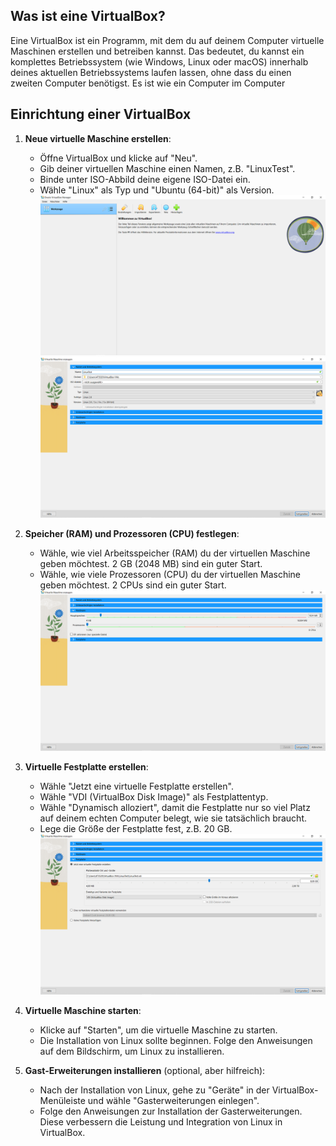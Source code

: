 ## Was ist eine VirtualBox?
Eine VirtualBox ist ein Programm, mit dem du auf deinem Computer virtuelle Maschinen erstellen und betreiben kannst. Das bedeutet, du kannst ein komplettes Betriebssystem (wie Windows, Linux oder macOS) innerhalb deines aktuellen Betriebssystems laufen lassen, ohne dass du einen zweiten Computer benötigst. Es ist wie ein Computer im Computer



## Einrichtung einer VirtualBox

1. **Neue virtuelle Maschine erstellen**:
   - Öffne VirtualBox und klicke auf "Neu".
   - Gib deiner virtuellen Maschine einen Namen, z.B. "LinuxTest".
   - Binde unter ISO-Abbild deine eigene ISO-Datei ein.
   - Wähle "Linux" als Typ und "Ubuntu (64-bit)" als Version.
   ![](Images/Virtual01.png)![](Images/Virtual02.png)
   
2. **Speicher (RAM) und Prozessoren (CPU) festlegen**:
   - Wähle, wie viel Arbeitsspeicher (RAM) du der virtuellen Maschine geben möchtest. 2 GB (2048 MB) sind ein guter Start.
   - Wähle, wie viele Prozessoren (CPU) du der virtuellen Maschine geben möchtest. 2 CPUs
   sind ein guter Start.![](Images/Virtual03.png)

3. **Virtuelle Festplatte erstellen**:
   - Wähle "Jetzt eine virtuelle Festplatte erstellen".
   - Wähle "VDI (VirtualBox Disk Image)" als Festplattentyp.
   - Wähle "Dynamisch alloziert", damit die Festplatte nur so viel Platz auf deinem echten Computer belegt, wie sie tatsächlich braucht.
   - Lege die Größe der Festplatte fest, z.B. 20 GB.![](Images/Virtual04.png)

4. **Virtuelle Maschine starten**:
   - Klicke auf "Starten", um die virtuelle Maschine zu starten.
   - Die Installation von Linux sollte beginnen. Folge den Anweisungen auf dem Bildschirm, um Linux zu installieren.

5. **Gast-Erweiterungen installieren** (optional, aber hilfreich):
   - Nach der Installation von Linux, gehe zu "Geräte" in der VirtualBox-Menüleiste und wähle "Gasterweiterungen einlegen".
   - Folge den Anweisungen zur Installation der Gasterweiterungen. Diese verbessern die Leistung und Integration von Linux in VirtualBox.
